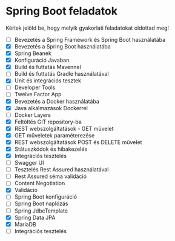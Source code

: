 # Spring Boot feladatok

Kérlek jelöld be, hogy melyik gyakorlati feladatokat oldottad meg!

* [ ] Bevezetés a Spring Framework és Spring Boot használatába
* [x] Bevezetés a Spring Boot használatába
* [x] Spring Beanek
* [x] Konfiguráció Javaban
* [x] Build és futtatás Mavennel
* [ ] Build és futtatás Gradle használatával
* [x] Unit és integrációs tesztek
* [ ] Developer Tools
* [ ] Twelve Factor App
* [x] Bevezetés a Docker használatába
* [x] Java alkalmazások Dockerrel
* [ ] Docker Layers
* [x] Feltöltés GIT repository-ba
* [x] REST webszolgáltatások - GET művelet
* [x] GET műveletek paraméterezése
* [x] REST webszolgáltatások POST és DELETE művelet
* [x] Státuszkódok és hibakezelés
* [x] Integrációs tesztelés
* [ ] Swagger UI
* [ ] Tesztelés Rest Assured használatával
* [ ] Rest Assured séma validáció
* [ ] Content Negotiation
* [x] Validáció
* [ ] Spring Boot konfiguráció
* [ ] Spring Boot naplózás
* [ ] Spring JdbcTemplate
* [x] Spring Data JPA
* [x] MariaDB
* [ ] Integrációs tesztelés
